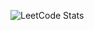 ![LeetCode Stats](https://leetcard.jacoblin.cool/twinslow128?theme=light&font=Encode%20Sans%20Expanded&ext=activity)

